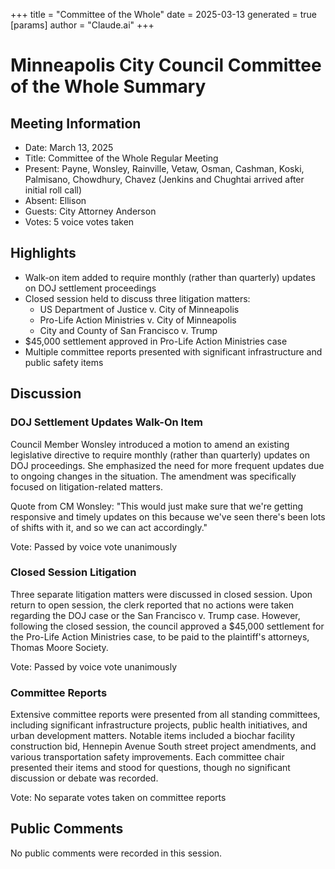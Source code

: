 +++
title = "Committee of the Whole"
date = 2025-03-13
 generated = true
[params]
  author = "Claude.ai"
+++

# Minneapolis City Council Committee of the Whole Summary

## Meeting Information
- Date: March 13, 2025
- Title: Committee of the Whole Regular Meeting
- Present: Payne, Wonsley, Rainville, Vetaw, Osman, Cashman, Koski, Palmisano, Chowdhury, Chavez (Jenkins and Chughtai arrived after initial roll call)
- Absent: Ellison
- Guests: City Attorney Anderson
- Votes: 5 voice votes taken

## Highlights
- Walk-on item added to require monthly (rather than quarterly) updates on DOJ settlement proceedings
- Closed session held to discuss three litigation matters:
  - US Department of Justice v. City of Minneapolis
  - Pro-Life Action Ministries v. City of Minneapolis
  - City and County of San Francisco v. Trump
- $45,000 settlement approved in Pro-Life Action Ministries case
- Multiple committee reports presented with significant infrastructure and public safety items

## Discussion

### DOJ Settlement Updates Walk-On Item
Council Member Wonsley introduced a motion to amend an existing legislative directive to require monthly (rather than quarterly) updates on DOJ proceedings. She emphasized the need for more frequent updates due to ongoing changes in the situation. The amendment was specifically focused on litigation-related matters.

Quote from CM Wonsley: "This would just make sure that we're getting responsive and timely updates on this because we've seen there's been lots of shifts with it, and so we can act accordingly."

Vote: Passed by voice vote unanimously

### Closed Session Litigation
Three separate litigation matters were discussed in closed session. Upon return to open session, the clerk reported that no actions were taken regarding the DOJ case or the San Francisco v. Trump case. However, following the closed session, the council approved a $45,000 settlement for the Pro-Life Action Ministries case, to be paid to the plaintiff's attorneys, Thomas Moore Society.

Vote: Passed by voice vote unanimously

### Committee Reports
Extensive committee reports were presented from all standing committees, including significant infrastructure projects, public health initiatives, and urban development matters. Notable items included a biochar facility construction bid, Hennepin Avenue South street project amendments, and various transportation safety improvements. Each committee chair presented their items and stood for questions, though no significant discussion or debate was recorded.

Vote: No separate votes taken on committee reports

## Public Comments
No public comments were recorded in this session.
